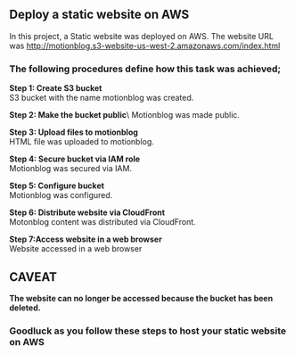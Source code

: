 ## Deploy a static website on AWS
In this project, a Static website was deployed on AWS. The website URL was http://motionblog.s3-website-us-west-2.amazonaws.com/index.html

### The following procedures define how this task was achieved; ###

**Step 1: Create S3 bucket**\
S3 bucket with the name motionblog was created.

**Step 2: Make the bucket public**\ 
Motionblog was made public.

**Step 3: Upload files to motionblog**\
HTML file was uploaded to motionblog.

**Step 4: Secure bucket via IAM role**\
Motionblog was secured via IAM.

**Step 5: Configure bucket**\
Motionblog was configured.

**Step 6: Distribute website via CloudFront**\
Motonblog content was distributed via CloudFront.

**Step 7:Access website in a web browser**\
Website accessed in a web browser

## CAVEAT ##
**The website can no longer be accessed because the bucket has been deleted.**

### Goodluck as you follow these steps to host your static website on AWS ###

